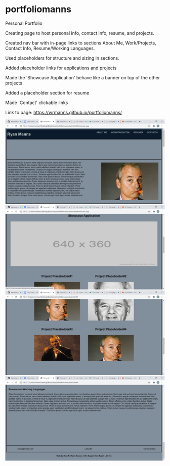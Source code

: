 # portfoliomanns
Personal Portfolio

Creating page to host personal info, contact info, resume, and projects.

Created nav bar with in-page links to sections About Me, Work/Projects, Contact Info, Resume/Working Languages.

Used placeholders for structure and sizing in sections.

Added placeholder links for applications and projects

Made the 'Showcase Application' behave like a banner on top of the other projects

Added a placeholder section for resume

Made 'Contact' clickable links


Link to page: https://wrmanns.github.io/portfoliomanns/

![screenshot1](./screenshots/screenshot1.PNG)
![screenshot2](./screenshots/screenshot2.PNG)
![screenshot3](./screenshots/screenshot3.PNG)
![screenshot4](./screenshots/screenshot4.PNG)